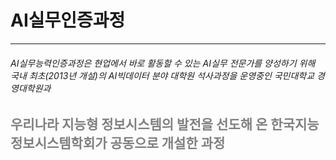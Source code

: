 # AI실무인증과정 
---------
###### AI실무능력인증과정은 현업에서 바로 활동할 수 있는 AI실무 전문가를 양성하기 위해 국내 최초(2013년 개설)의 AI빅데이터 분야 대학원 석사과정을 운영중인 국민대학교 경영대학원과
<span style="color:#808080">우리나라 지능형 정보시스템의 발전을 선도해 온 한국지능정보시스템학회가 공동으로 개설한 과정</span>
---------
